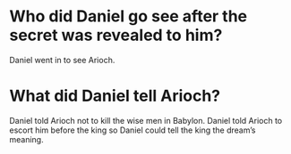 # Who did Daniel go see after the secret was revealed to him?

Daniel went in to see Arioch.

# What did Daniel tell Arioch?

Daniel told Arioch not to kill the wise men in Babylon. Daniel told Arioch to escort him before the king so Daniel could tell the king the dream’s meaning.
